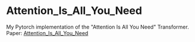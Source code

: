 # Attention_Is_All_You_Need
My Pytorch implementation of the "Attention Is All You Need" Transformer.<br>
Paper: <a href="https://arxiv.org/pdf/1706.03762" target="_blank">Attention_Is_All_You_Need<a>

